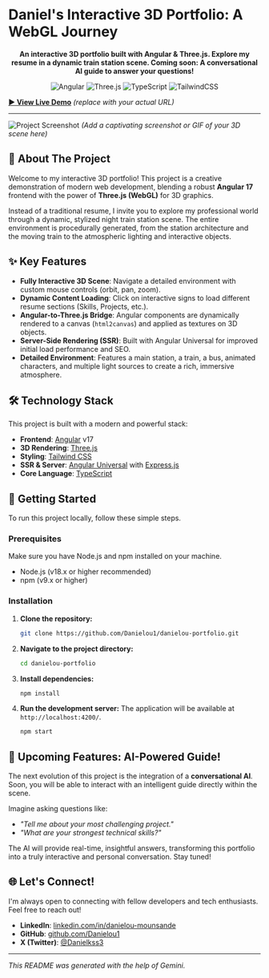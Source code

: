 # Daniel's Interactive 3D Portfolio: A WebGL Journey

<div align="center">

**An interactive 3D portfolio built with Angular & Three.js. Explore my resume in a dynamic train station scene. Coming soon: A conversational AI guide to answer your questions!**

</div>

<p align="center">
  <img alt="Angular" src="https://img.shields.io/badge/Angular-DD0031?style=for-the-badge&logo=angular&logoColor=white"/>
  <img alt="Three.js" src="https://img.shields.io/badge/Three.js-000000?style=for-the-badge&logo=three.js&logoColor=white"/>
  <img alt="TypeScript" src="https://img.shields.io/badge/TypeScript-3178C6?style=for-the-badge&logo=typescript&logoColor=white"/>
  <img alt="TailwindCSS" src="https://img.shields.io/badge/Tailwind_CSS-38B2AC?style=for-the-badge&logo=tailwind-css&logoColor=white"/>
</p>

**[► View Live Demo](https://danielou.dev)** <em>(replace with your actual URL)</em>

---

![Project Screenshot](https://via.placeholder.com/1200x600.png?text=Project+Screenshot+Here)
*(Add a captivating screenshot or GIF of your 3D scene here)*

## 🌟 About The Project

Welcome to my interactive 3D portfolio! This project is a creative demonstration of modern web development, blending a robust **Angular 17** frontend with the power of **Three.js (WebGL)** for 3D graphics. 

Instead of a traditional resume, I invite you to explore my professional world through a dynamic, stylized night train station scene. The entire environment is procedurally generated, from the station architecture and the moving train to the atmospheric lighting and interactive objects.

## ✨ Key Features

- **Fully Interactive 3D Scene**: Navigate a detailed environment with custom mouse controls (orbit, pan, zoom).
- **Dynamic Content Loading**: Click on interactive signs to load different resume sections (Skills, Projects, etc.).
- **Angular-to-Three.js Bridge**: Angular components are dynamically rendered to a canvas (`html2canvas`) and applied as textures on 3D objects.
- **Server-Side Rendering (SSR)**: Built with Angular Universal for improved initial load performance and SEO.
- **Detailed Environment**: Features a main station, a train, a bus, animated characters, and multiple light sources to create a rich, immersive atmosphere.

## 🛠️ Technology Stack

This project is built with a modern and powerful stack:

- **Frontend**: [Angular](https://angular.io/) v17
- **3D Rendering**: [Three.js](https://threejs.org/)
- **Styling**: [Tailwind CSS](https://tailwindcss.com/)
- **SSR & Server**: [Angular Universal](https://angular.dev/guide/ssr) with [Express.js](https://expressjs.com/)
- **Core Language**: [TypeScript](https://www.typescriptlang.org/)

## 🚀 Getting Started

To run this project locally, follow these simple steps.

### Prerequisites

Make sure you have Node.js and npm installed on your machine.
- Node.js (v18.x or higher recommended)
- npm (v9.x or higher)

### Installation

1. **Clone the repository:**
   ```bash
   git clone https://github.com/Danielou1/danielou-portfolio.git
   ```
2. **Navigate to the project directory:**
   ```bash
   cd danielou-portfolio
   ```
3. **Install dependencies:**
   ```bash
   npm install
   ```
4. **Run the development server:**
   The application will be available at `http://localhost:4200/`.
   ```bash
   npm start
   ```

## 🤖 Upcoming Features: AI-Powered Guide!

The next evolution of this project is the integration of a **conversational AI**. Soon, you will be able to interact with an intelligent guide directly within the scene.

Imagine asking questions like:
- *"Tell me about your most challenging project."*
- *"What are your strongest technical skills?"*

The AI will provide real-time, insightful answers, transforming this portfolio into a truly interactive and personal conversation. Stay tuned!

## 🌐 Let's Connect!

I'm always open to connecting with fellow developers and tech enthusiasts. Feel free to reach out!

- **LinkedIn**: [linkedin.com/in/danielou-mounsande](https://www.linkedin.com/in/danielou-mounsande/)
- **GitHub**: [github.com/Danielou1](https://github.com/Danielou1)
- **X (Twitter)**: [@Danielkss3](https://x.com/Danielkss3)

---

*This README was generated with the help of Gemini.*
